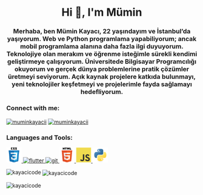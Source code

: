 <h1 align="center">Hi 👋, I'm Mümin</h1>
<h3 align="center">Merhaba, ben Mümin Kayacı, 22 yaşındayım ve İstanbul’da yaşıyorum. Web ve Python programlama yapabiliyorum; ancak mobil programlama alanına daha fazla ilgi duyuyorum. Teknolojiye olan merakım ve öğrenme isteğimle sürekli kendimi geliştirmeye çalışıyorum. Üniversitede Bilgisayar Programcılığı okuyorum ve gerçek dünya problemlerine pratik çözümler üretmeyi seviyorum. Açık kaynak projelere katkıda bulunmayı, yeni teknolojiler keşfetmeyi ve projelerimle fayda sağlamayı hedefliyorum.</h3>

<h3 align="left">Connect with me:</h3>
<p align="left">
<a href="https://twitter.com/muminkayacii" target="blank"><img align="center" src="https://raw.githubusercontent.com/rahuldkjain/github-profile-readme-generator/master/src/images/icons/Social/twitter.svg" alt="muminkayacii" height="30" width="40" /></a>
<a href="https://instagram.com/muminkayacii" target="blank"><img align="center" src="https://raw.githubusercontent.com/rahuldkjain/github-profile-readme-generator/master/src/images/icons/Social/instagram.svg" alt="muminkayacii" height="30" width="40" /></a>
</p>

<h3 align="left">Languages and Tools:</h3>
<p align="left"> <a href="https://www.w3schools.com/css/" target="_blank" rel="noreferrer"> <img src="https://raw.githubusercontent.com/devicons/devicon/master/icons/css3/css3-original-wordmark.svg" alt="css3" width="40" height="40"/> </a> <a href="https://flutter.dev" target="_blank" rel="noreferrer"> <img src="https://www.vectorlogo.zone/logos/flutterio/flutterio-icon.svg" alt="flutter" width="40" height="40"/> </a> <a href="https://git-scm.com/" target="_blank" rel="noreferrer"> <img src="https://www.vectorlogo.zone/logos/git-scm/git-scm-icon.svg" alt="git" width="40" height="40"/> </a> <a href="https://www.w3.org/html/" target="_blank" rel="noreferrer"> <img src="https://raw.githubusercontent.com/devicons/devicon/master/icons/html5/html5-original-wordmark.svg" alt="html5" width="40" height="40"/> </a> <a href="https://developer.mozilla.org/en-US/docs/Web/JavaScript" target="_blank" rel="noreferrer"> <img src="https://raw.githubusercontent.com/devicons/devicon/master/icons/javascript/javascript-original.svg" alt="javascript" width="40" height="40"/> </a> <a href="https://www.python.org" target="_blank" rel="noreferrer"> <img src="https://raw.githubusercontent.com/devicons/devicon/master/icons/python/python-original.svg" alt="python" width="40" height="40"/> </a> </p>

<p><img align="left" src="https://github-readme-stats.vercel.app/api/top-langs?username=kayacicode&show_icons=true&locale=en&layout=compact" alt="kayacicode" /></p>

<p>&nbsp;<img align="center" src="https://github-readme-stats.vercel.app/api?username=kayacicode&show_icons=true&locale=en" alt="kayacicode" /></p>

<p><img align="center" src="https://github-readme-streak-stats.herokuapp.com/?user=kayacicode&" alt="kayacicode" /></p>
